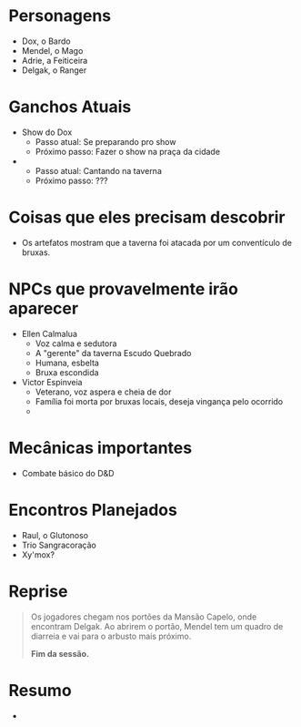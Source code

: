 # Personagens
- Dox, o Bardo
- Mendel, o Mago
- Adrie, a Feiticeira
- Delgak, o Ranger
# Ganchos Atuais
- Show do Dox
  - Passo atual: Se preparando pro show
  - Próximo passo: Fazer o show na praça da cidade
- 
  - Passo atual: Cantando na taverna
  - Próximo passo: ???
# Coisas que eles precisam descobrir
- Os artefatos mostram que a taverna foi atacada por um conventículo de bruxas.

# NPCs que provavelmente irão aparecer
- Ellen Calmalua
  - Voz calma e sedutora
  - A "gerente" da taverna Escudo Quebrado
  - Humana, esbelta
  - Bruxa escondida
- Victor Espinveia
  - Veterano, voz aspera e cheia de dor
  - Família foi morta por bruxas locais, deseja vingança pelo ocorrido
  - 
# Mecânicas importantes
- Combate básico do D&D
# Encontros Planejados
- Raul, o Glutonoso
- Trio Sangracoração
- Xy'mox?
# Reprise
>Os jogadores chegam nos portões da Mansão Capelo, onde encontram Delgak.
>Ao abrirem o portão, Mendel tem um quadro de diarreia e vai para o arbusto mais próximo.
>
>**Fim da sessão.**
# Resumo
- 